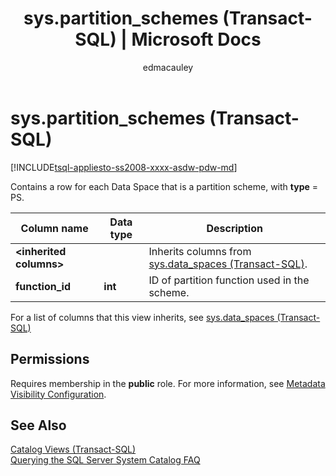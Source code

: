 ﻿---
title: "sys.partition_schemes (Transact-SQL) | Microsoft Docs"
ms.custom: ""
ms.date: "03/15/2017"
ms.prod: sql
ms.prod_service: "database-engine, sql-data-warehouse, pdw"
ms.component: "system-catalog-views"
ms.reviewer: ""
ms.suite: "sql"
ms.technology: system-objects
ms.tgt_pltfrm: ""
ms.topic: "language-reference"
f1_keywords: 
  - "partition_schemes_TSQL"
  - "partition_schemes"
  - "sys.partition_schemes_TSQL"
  - "sys.partition_schemes"
dev_langs: 
  - "TSQL"
helpviewer_keywords: 
  - "sys.partition_schemes catalog view"
ms.assetid: ed557fd5-12b0-4cef-9e4f-440b02e99d1f
caps.latest.revision: 37
author: edmacauley
ms.author: edmaca
manager: craigg
monikerRange: ">= aps-pdw-2016 || = azure-sqldw-latest || >= sql-server-2016 || = sqlallproducts-allversions"
---
# sys.partition_schemes (Transact-SQL)
[!INCLUDE[tsql-appliesto-ss2008-xxxx-asdw-pdw-md](../../includes/tsql-appliesto-ss2008-xxxx-asdw-pdw-md.md)]

  Contains a row for each Data Space that is a partition scheme, with **type** = PS.  
  
|Column name|Data type|Description|  
|-----------------|---------------|-----------------|  
|**\<inherited columns>**||Inherits columns from [sys.data_spaces &#40;Transact-SQL&#41;](../../relational-databases/system-catalog-views/sys-data-spaces-transact-sql.md).|  
|**function_id**|**int**|ID of partition function used in the scheme.|  
  
 For a list of columns that this view inherits, see [sys.data_spaces &#40;Transact-SQL&#41;](../../relational-databases/system-catalog-views/sys-data-spaces-transact-sql.md)  
  
## Permissions  
 Requires membership in the **public** role. For more information, see [Metadata Visibility Configuration](../../relational-databases/security/metadata-visibility-configuration.md).  
  
## See Also  
 [Catalog Views &#40;Transact-SQL&#41;](../../relational-databases/system-catalog-views/catalog-views-transact-sql.md)   
 [Querying the SQL Server System Catalog FAQ](../../relational-databases/system-catalog-views/querying-the-sql-server-system-catalog-faq.md)  
  
  
